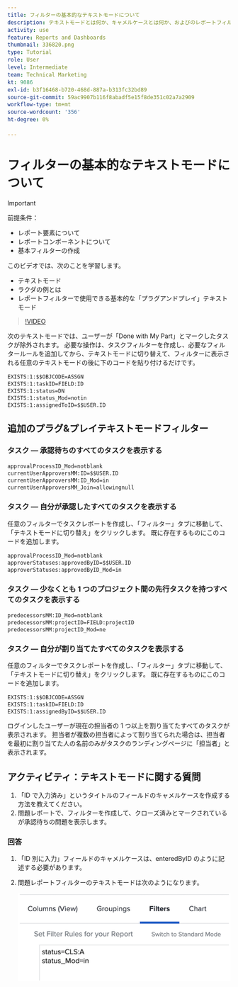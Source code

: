 ```yaml
---
title: フィルターの基本的なテキストモードについて
description: テキストモードとは何か、キャメルケースとは何か、およびのレポートフィルターで使用できる基本的な「プラグアンドプレイ」テキストモードについて説明します。 [!DNL  Workfront].
activity: use
feature: Reports and Dashboards
thumbnail: 336820.png
type: Tutorial
role: User
level: Intermediate
team: Technical Marketing
kt: 9086
exl-id: b3f16468-b720-468d-887a-b313fc32bd89
source-git-commit: 59ac9907b116f8abadf5e15f8de351c02a7a2909
workflow-type: tm+mt
source-wordcount: '356'
ht-degree: 0%

---
```


# フィルターの基本的なテキストモードについて

>[!IMPORTANT]
>
>前提条件：
>
>* レポート要素について
>* レポートコンポーネントについて
>* 基本フィルターの作成


このビデオでは、次のことを学習します。

* テキストモード
* ラクダの例とは
* レポートフィルターで使用できる基本的な「プラグアンドプレイ」テキストモード

>[!VIDEO](https://video.tv.adobe.com/v/336820/?quality=12)

次のテキストモードでは、ユーザーが「Done with My Part」とマークしたタスクが除外されます。 必要な操作は、タスクフィルターを作成し、必要なフィルタールールを追加してから、テキストモードに切り替えて、フィルターに表示される任意のテキストモードの後に下のコードを貼り付けるだけです。

```
EXISTS:1:$$OBJCODE=ASSGN  
EXISTS:1:taskID=FIELD:ID  
EXISTS:1:status=DN  
EXISTS:1:status_Mod=notin  
EXISTS:1:assignedToID=$$USER.ID 
```

## 追加のプラグ&amp;プレイテキストモードフィルター

### タスク — 承認待ちのすべてのタスクを表示する

```
approvalProcessID_Mod=notblank
currentUserApproversMM:ID=$$USER.ID
currentUserApproversMM:ID_Mod=in
currentUserApproversMM_Join=allowingnull
```

### タスク — 自分が承認したすべてのタスクを表示する

任意のフィルターでタスクレポートを作成し、「フィルター」タブに移動して、「テキストモードに切り替え」をクリックします。 既に存在するものにこのコードを追加します。

```
approvalProcessID_Mod=notblank
approverStatuses:approvedByID=$$USER.ID
approverStatuses:approvedByID_Mod=in
```

### タスク — 少なくとも 1 つのプロジェクト間の先行タスクを持つすべてのタスクを表示する

```
predecessorsMM:ID_Mod=notblank
predecessorsMM:projectID=FIELD:projectID
predecessorsMM:projectID_Mod=ne
```

### タスク — 自分が割り当てたすべてのタスクを表示する

任意のフィルターでタスクレポートを作成し、「フィルター」タブに移動して、「テキストモードに切り替え」をクリックします。 既に存在するものにこのコードを追加します。

```
EXISTS:1:$$OBJCODE=ASSGN
EXISTS:1:taskID=FIELD:ID
EXISTS:1:assignedByID=$$USER.ID
```

ログインしたユーザーが現在の担当者の 1 つ以上を割り当てたすべてのタスクが表示されます。 担当者が複数の担当者によって割り当てられた場合は、担当者を最初に割り当てた人の名前のみがタスクのランディングページに「担当者」と表示されます。

## アクティビティ：テキストモードに関する質問

1. 「ID で入力済み」というタイトルのフィールドのキャメルケースを作成する方法を教えてください。
1. 問題レポートで、フィルターを作成して、クローズ済みとマークされているが承認待ちの問題を表示します。

### 回答

1. 「ID 別に入力」フィールドのキャメルケースは、enteredByID のように記述する必要があります。
1. 問題レポートフィルターのテキストモードは次のようになります。

   ![テキストモードで新しいフィルターを作成するための画面の画像](assets/btm-answer.png)
